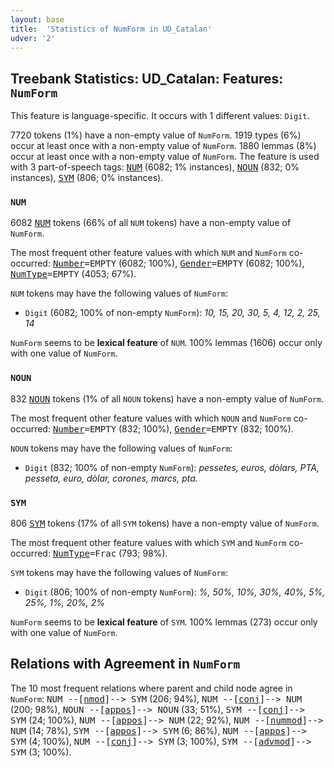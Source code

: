 ```yaml
---
layout: base
title:  'Statistics of NumForm in UD_Catalan'
udver: '2'
---
```


## Treebank Statistics: UD_Catalan: Features: `NumForm`

This feature is language-specific.
It occurs with 1 different values: `Digit`.

7720 tokens (1%) have a non-empty value of `NumForm`.
1919 types (6%) occur at least once with a non-empty value of `NumForm`.
1880 lemmas (8%) occur at least once with a non-empty value of `NumForm`.
The feature is used with 3 part-of-speech tags: <tt><a href="ca-pos-NUM.html">NUM</a></tt> (6082; 1% instances), <tt><a href="ca-pos-NOUN.html">NOUN</a></tt> (832; 0% instances), <tt><a href="ca-pos-SYM.html">SYM</a></tt> (806; 0% instances).

### `NUM`

6082 <tt><a href="ca-pos-NUM.html">NUM</a></tt> tokens (66% of all `NUM` tokens) have a non-empty value of `NumForm`.

The most frequent other feature values with which `NUM` and `NumForm` co-occurred: <tt><a href="ca-feat-Number.html">Number</a></tt><tt>=EMPTY</tt> (6082; 100%), <tt><a href="ca-feat-Gender.html">Gender</a></tt><tt>=EMPTY</tt> (6082; 100%), <tt><a href="ca-feat-NumType.html">NumType</a></tt><tt>=EMPTY</tt> (4053; 67%).

`NUM` tokens may have the following values of `NumForm`:

* `Digit` (6082; 100% of non-empty `NumForm`): <em>10, 15, 20, 30, 5, 4, 12, 2, 25, 14</em>

`NumForm` seems to be **lexical feature** of `NUM`. 100% lemmas (1606) occur only with one value of `NumForm`.

### `NOUN`

832 <tt><a href="ca-pos-NOUN.html">NOUN</a></tt> tokens (1% of all `NOUN` tokens) have a non-empty value of `NumForm`.

The most frequent other feature values with which `NOUN` and `NumForm` co-occurred: <tt><a href="ca-feat-Number.html">Number</a></tt><tt>=EMPTY</tt> (832; 100%), <tt><a href="ca-feat-Gender.html">Gender</a></tt><tt>=EMPTY</tt> (832; 100%).

`NOUN` tokens may have the following values of `NumForm`:

* `Digit` (832; 100% of non-empty `NumForm`): <em>pessetes, euros, dòlars, PTA, pesseta, euro, dòlar, corones, marcs, pta.</em>

### `SYM`

806 <tt><a href="ca-pos-SYM.html">SYM</a></tt> tokens (17% of all `SYM` tokens) have a non-empty value of `NumForm`.

The most frequent other feature values with which `SYM` and `NumForm` co-occurred: <tt><a href="ca-feat-NumType.html">NumType</a></tt><tt>=Frac</tt> (793; 98%).

`SYM` tokens may have the following values of `NumForm`:

* `Digit` (806; 100% of non-empty `NumForm`): <em>%, 50%, 10%, 30%, 40%, 5%, 25%, 1%, 20%, 2%</em>

`NumForm` seems to be **lexical feature** of `SYM`. 100% lemmas (273) occur only with one value of `NumForm`.

## Relations with Agreement in `NumForm`

The 10 most frequent relations where parent and child node agree in `NumForm`:
<tt>NUM --[<tt><a href="ca-dep-nmod.html">nmod</a></tt>]--> SYM</tt> (206; 94%),
<tt>NUM --[<tt><a href="ca-dep-conj.html">conj</a></tt>]--> NUM</tt> (200; 98%),
<tt>NOUN --[<tt><a href="ca-dep-appos.html">appos</a></tt>]--> NOUN</tt> (33; 51%),
<tt>SYM --[<tt><a href="ca-dep-conj.html">conj</a></tt>]--> SYM</tt> (24; 100%),
<tt>NUM --[<tt><a href="ca-dep-appos.html">appos</a></tt>]--> NUM</tt> (22; 92%),
<tt>NUM --[<tt><a href="ca-dep-nummod.html">nummod</a></tt>]--> NUM</tt> (14; 78%),
<tt>SYM --[<tt><a href="ca-dep-appos.html">appos</a></tt>]--> SYM</tt> (6; 86%),
<tt>NUM --[<tt><a href="ca-dep-appos.html">appos</a></tt>]--> SYM</tt> (4; 100%),
<tt>NUM --[<tt><a href="ca-dep-conj.html">conj</a></tt>]--> SYM</tt> (3; 100%),
<tt>SYM --[<tt><a href="ca-dep-advmod.html">advmod</a></tt>]--> SYM</tt> (3; 100%).

